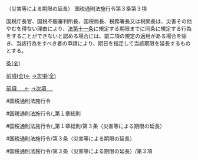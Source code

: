 （災害等による期限の延長）
国税通則法施行令第３条第３項

国税庁長官、国税不服審判所長、国税局長、税務署長又は税関長は、災害その他やむを得ない理由により、[法第十一条](国税通則法＿＿＿＿＿第１１条第１項)に規定する期限までに同条に規定する行為をすることができないと認める場合には、前二項の規定の適用がある場合を除き、当該行為をすべき者の申請により、期日を指定して当該期限を延長するものとする。

[条(全)](国税通則法施行＿令＿第３条_.md)

[前項(全)←](国税通則法施行＿令＿第３条第２項_.md)    [→次項(全)](国税通則法施行＿令＿第３条第４項_.md)

[前項 　 ←](国税通則法施行＿令＿第３条第２項.md)    [→次項 　 ](国税通則法施行＿令＿第３条第４項.md)



#国税通則法施行令

#国税通則法施行令/_第１章総則

#国税通則法施行令/_第１章総則/第３条（災害等による期限の延長）

#国税通則法施行令/第３条（災害等による期限の延長）

#国税通則法施行令/第３条（災害等による期限の延長）/第３項

